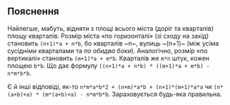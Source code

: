 ﻿## Пояснення
Найлегше, мабуть, відняти з площі всього міста (доріг та кварталів) площу кварталів. Розмір міста «по горизонталі» (зі сходу на захід) становить `` (n+1)*a + n*b ``, бо кварталів ~n~, вулиць ~(n+1)~ (між усіма сусідніми кварталами та *по обидва боки*). Аналогічно, розмір «по вертикалі» становить `` (m+1)*a + m*b ``. Кварталів же `` m*n `` штук, кожен площею `` b*b ``.
Що дає формулу `` ((n+1)*a + n*b) * ((m+1)*a + m*b) - n*m*b*b ``.

Є й інші відповіді, як-то `` n*m*a*b*2 + (n+m)*a*b + (n+1)*(m+1)*a*a `` чи `` (n*(a+b)+a) * (m*(a+b)+a) - n*m*b*b ``.
Зараховується будь-яка правильна.